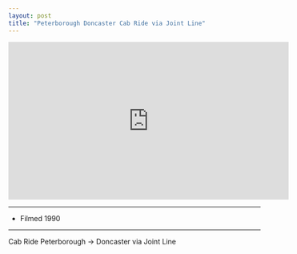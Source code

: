 ```yaml
---
layout: post
title: "Peterborough Doncaster Cab Ride via Joint Line"
---
```


<iframe width="560" height="315" src="https://www.youtube.com/embed/u9TR8m_R-kI" title="Peterborough Doncaster Cab Ride via Joint Line" frameBorder="0" allow="accelerometer; autoplay; clipboard-write; encrypted-media; gyroscope; picture-in-picture; web-share" allowFullScreen></iframe>

---

- Filmed 1990

---

Cab Ride Peterborough -> Doncaster via Joint Line
